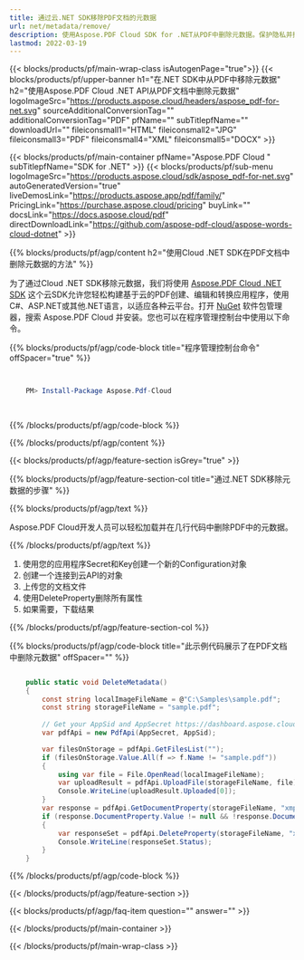 ```yaml
---
title: 通过云.NET SDK移除PDF文档的元数据
url: net/metadata/remove/
description: 使用Aspose.PDF Cloud SDK for .NET从PDF中删除元数据。保护隐私并控制数据曝光。
lastmod: 2022-03-19
---
```


{{< blocks/products/pf/main-wrap-class isAutogenPage="true">}}
{{< blocks/products/pf/upper-banner h1="在.NET SDK中从PDF中移除元数据" h2="使用Aspose.PDF Cloud .NET API从PDF文档中删除元数据" logoImageSrc="https://products.aspose.cloud/headers/aspose_pdf-for-net.svg" sourceAdditionalConversionTag="" additionalConversionTag="PDF" pfName="" subTitlepfName="" downloadUrl="" fileiconsmall1="HTML" fileiconsmall2="JPG" fileiconsmall3="PDF" fileiconsmall4="XML" fileiconsmall5="DOCX" >}}

{{< blocks/products/pf/main-container pfName="Aspose.PDF Cloud " subTitlepfName="SDK for .NET" >}}
{{< blocks/products/pf/sub-menu logoImageSrc="https://products.aspose.cloud/sdk/aspose_pdf-for-net.svg"
autoGeneratedVersion="true"
liveDemosLink="https://products.aspose.app/pdf/family/" PricingLink="https://purchase.aspose.cloud/pricing" buyLink="" docsLink="https://docs.aspose.cloud/pdf"  directDownloadLink="https://github.com/aspose-pdf-cloud/aspose-words-cloud-dotnet" >}}

{{% blocks/products/pf/agp/content h2="使用Cloud .NET SDK在PDF文档中删除元数据的方法" %}}

为了通过Cloud .NET SDK移除元数据，我们将使用
[Aspose.PDF Cloud .NET SDK](https://products.aspose.cloud/pdf/net/)
这个云SDK允许您轻松构建基于云的PDF创建、编辑和转换应用程序，使用C#、ASP.NET或其他.NET语言，以适应各种云平台。打开
[NuGet](https://www.nuget.org/packages/Aspose.Pdf-Cloud)
软件包管理器，搜索
Aspose.PDF Cloud
并安装。您也可以在程序管理控制台中使用以下命令。

{{% blocks/products/pf/agp/code-block title="程序管理控制台命令" offSpacer="true" %}}

```powershell

     
    PM> Install-Package Aspose.Pdf-Cloud
     
     

```

{{% /blocks/products/pf/agp/code-block %}}

{{% /blocks/products/pf/agp/content %}}

{{< blocks/products/pf/agp/feature-section isGrey="true" >}}

{{% blocks/products/pf/agp/feature-section-col title="通过.NET SDK移除元数据的步骤" %}}

{{% blocks/products/pf/agp/text %}}

Aspose.PDF Cloud开发人员可以轻松加载并在几行代码中删除PDF中的元数据。

{{% /blocks/products/pf/agp/text %}}

1. 使用您的应用程序Secret和Key创建一个新的Configuration对象
1. 创建一个连接到云API的对象
1. 上传您的文档文件
1. 使用DeleteProperty删除所有属性
1. 如果需要，下载结果

{{% /blocks/products/pf/agp/feature-section-col %}}

{{% blocks/products/pf/agp/code-block title="此示例代码展示了在PDF文档中删除元数据" offSpacer="" %}}

```cs

    public static void DeleteMetadata()
    {
        const string localImageFileName = @"C:\Samples\sample.pdf";
        const string storageFileName = "sample.pdf";
        
        // Get your AppSid and AppSecret https://dashboard.aspose.cloud (free registration required).
        var pdfApi = new PdfApi(AppSecret, AppSid);

        var filesOnStorage = pdfApi.GetFilesList("");
        if (filesOnStorage.Value.All(f => f.Name != "sample.pdf"))
        {
            using var file = File.OpenRead(localImageFileName);
            var uploadResult = pdfApi.UploadFile(storageFileName, file);
            Console.WriteLine(uploadResult.Uploaded[0]);
        }
        var response = pdfApi.GetDocumentProperty(storageFileName, "xmp:ArchiveType");
        if (response.DocumentProperty.Value != null && !response.DocumentProperty.Value.StartsWith("Aspose"))
        {
            var responseSet = pdfApi.DeleteProperty(storageFileName, "xmp:ArchiveType");
            Console.WriteLine(responseSet.Status);
        }
    }
```

{{% /blocks/products/pf/agp/code-block %}}

{{< /blocks/products/pf/agp/feature-section >}}

{{< blocks/products/pf/agp/faq-item question="" answer="" >}}

{{< /blocks/products/pf/main-container >}}

{{< /blocks/products/pf/main-wrap-class >}}

